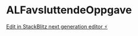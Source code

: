 # ALFavsluttendeOppgave

[Edit in StackBlitz next generation editor ⚡️](https://stackblitz.com/~/github.com/eirinedvinsen/ALFavsluttendeOppgave)

<!-- Hva vil jeg lage? 
 1.Checklist for klatreruter, må legge til en check'ed funksjon i listView
 2. Lære å lagre kommentarer, og brukere, opprette, slette bruker? 
 3. legge til noen bilder
 4. fikse styling sånn at det ser pent ut, oppdatere farger? 
 5. bildekarusell? kan det være noe?
 6. lage en "filterfunksjon" sånn at man kan filtrere ut på location, grad, o.l
 7. få input på design, hvem kan jeg spørre, endre font? mer "vennlig font"? 
 8.sette rutene i json fil? -->
